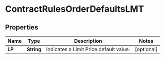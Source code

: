 

# ContractRulesOrderDefaultsLMT


## Properties

| Name | Type | Description | Notes |
|------------ | ------------- | ------------- | -------------|
|**LP** | **String** | Indicates a Limit Price default value. |  [optional] |



